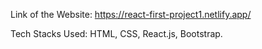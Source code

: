 Link of the Website: https://react-first-project1.netlify.app/

Tech Stacks Used: HTML, CSS, React.js, Bootstrap.

